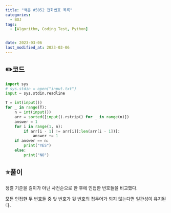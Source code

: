 ```yaml
---
title: "백준 #5052 전화번호 목록"
categories:
  - BOJ
tags:
  - [Algorithm, Coding Test, Python]


date: 2023-03-06
last_modified_at: 2023-03-06
---
```

## :pencil2:코드

```python
import sys
# sys.stdin = open("input.txt")
input = sys.stdin.readline

T = int(input())
for _ in range(T):
    n = int(input())
    arr = sorted([input().rstrip() for _ in range(n)])
    answer = 1
    for i in range(1, n):
        if arr[i - 1] != arr[i][:len(arr[i - 1])]:
            answer += 1
    if answer == n:
        print("YES")
    else:
        print("NO")

```

## :star:풀이

정렬 기준을 길이가 아닌 사전순으로 한 후에 인접한 번호들을 비교했다.

모든 인접한 두 번호들 중 앞 번호가 뒷 번호의 접두어가 되지 않는다면 일관성이 유지된다. 